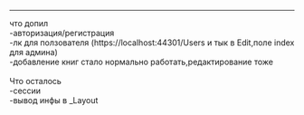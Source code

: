 ---------------
что допил</br>
-авторизация/регистрация</br>
-лк для ползователя (https://localhost:44301/Users и тык в Edit,поле index для админа)</br>
-добавление книг стало нормально работать,редактирование тоже</br>
</br>
Что осталось</br>
-сессии</br>
-вывод инфы в _Layout</br>
